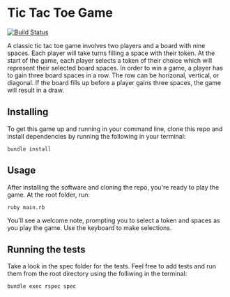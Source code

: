 # Tic Tac Toe Game

[![Build Status](https://travis-ci.org/grace000/tic-tac-toe-pt-one.svg?branch=master)](https://travis-ci.org/grace000/tic-tac-toe-pt-one)

A classic tic tac toe game involves two players and a board with nine spaces. Each player will take turns filling a space with their token. At the start of the game, each player selects a token of their choice which will represent their selected board spaces. In order to win a game, a player has to gain three board spaces in a row. The row can be horizonal, vertical, or diagonal. If the board fills up before a player gains three spaces, the game will result in a draw. 

## Installing

To get this game up and running in your command line, clone this repo and install dependencies by running the following in your terminal:

```
bundle install
```

## Usage

After installing the software and cloning the repo, you're ready to play the game. At the root folder, run:

```
ruby main.rb
```
You'll see a welcome note, prompting you to select a token and spaces as you play the game. Use the keyboard to make selections.

## Running the tests

Take a look in the spec folder for the tests. Feel free to add tests and run them from the root directory using the folliwing in the terminal:

```
bundle exec rspec spec
```
